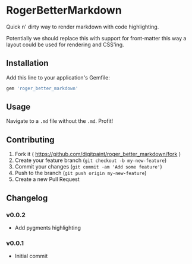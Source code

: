 # RogerBetterMarkdown

Quick n' dirty way to render markdown with code highlighting.

Potentially we should replace this with support for front-matter
this way a layout could be used for rendering and CSS'ing.

## Installation

Add this line to your application's Gemfile:

```ruby
gem 'roger_better_markdown'
```

## Usage

Navigate to a `.md` file without the `.md`. Profit!

## Contributing

1. Fork it ( https://github.com/digitpaint/roger_better_markdown/fork )
2. Create your feature branch (`git checkout -b my-new-feature`)
3. Commit your changes (`git commit -am 'Add some feature'`)
4. Push to the branch (`git push origin my-new-feature`)
5. Create a new Pull Request

## Changelog

### v0.0.2
* Add pygments highlighting

### v0.0.1
* Initial commit